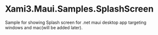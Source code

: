 # Xami3.Maui.Samples.SplashScreen
Sample for showing Splash screen for .net maui desktop app targeting windows and mac(will be added later).
